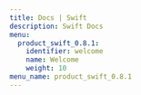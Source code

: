 ```yaml
---
title: Docs | Swift
description: Swift Docs
menu:
  product_swift_0.8.1:
    identifier: welcome
    name: Welcome
    weight: 10
menu_name: product_swift_0.8.1
---
```


